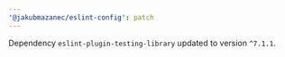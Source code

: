 ```yaml
---
'@jakubmazanec/eslint-config': patch
---
```

Dependency `eslint-plugin-testing-library` updated to version `^7.1.1`.
